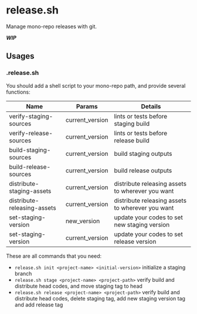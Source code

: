 # release.sh

Manage mono-repo releases with git.

***WIP***

## Usages

### .release.sh

You should add a shell script to your mono-repo path, and provide several functions:

| Name                        | Params          | Details                                          |
| --------------------------- | --------------- | ------------------------------------------------ |
| verify-staging-sources      | current_version | lints or tests before staging build              |
| verify-release-sources      | current_version | lints or tests before release build              |
| build-staging-sources       | current_version | build staging outputs                            |
| build-release-sources       | current_version | build release outputs                            |
| distribute-staging-assets   | current_version | distribute releasing assets to wherever you want |
| distribute-releasing-assets | current_version | distribute releasing assets to wherever you want |
| set-staging-version         | new_version     | update your codes to set new staging version     |
| set-staging-version         | current_version | update your codes to set release version         |

These are all commands that you need:
- `release.sh init <project-name> <initial-version>`
  initialize a staging branch
- `release.sh stage <project-name> <project-path>`
  verify build and distribute head codes, and move staging tag to head
- `release.sh release <project-name> <project-path>`
  verify build and distribute head codes, delete staging tag, add new staging version tag and add release tag
